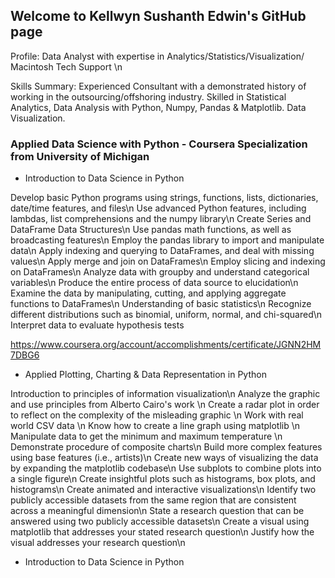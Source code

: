 ## Welcome to Kellwyn Sushanth Edwin's GitHub page

Profile: Data Analyst with expertise in Analytics/Statistics/Visualization/ Macintosh Tech Support \n

Skills Summary: Experienced Consultant with a demonstrated history of working in the outsourcing/offshoring industry. Skilled in Statistical Analytics, Data Analysis with Python, Numpy, Pandas & Matplotlib. Data Visualization.

### Applied Data Science with Python - Coursera Specialization from University of Michigan

- Introduction to Data Science in Python

Develop basic Python programs using strings, functions, lists, dictionaries, date/time features, and files\n
Use advanced Python features, including lambdas, list comprehensions and the numpy library\n
Create Series and DataFrame Data Structures\n
Use pandas math functions, as well as broadcasting features\n
Employ the pandas library to import and manipulate data\n
Apply indexing and querying to DataFrames, and deal with missing values\n
Apply merge and join on DataFrames\n
Employ slicing and indexing on DataFrames\n
Analyze data with groupby and understand categorical variables\n
Produce the entire process of data source to elucidation\n
Examine the data by manipulating, cutting, and applying aggregate functions to DataFrames\n
Understanding of basic statistics\n
Recognize different distributions such as binomial, uniform, normal, and chi-squared\n
Interpret data to evaluate hypothesis tests

https://www.coursera.org/account/accomplishments/certificate/JGNN2HM7DBG6

- Applied Plotting, Charting & Data Representation in Python

Introduction to principles of information visualization\n
Analyze the graphic and use principles from Alberto Cairo's work \n
Create a radar plot in order to reflect on the complexity of the misleading graphic \n
Work with real world CSV data \n
Know how to create a line graph using matplotlib \n
Manipulate data to get the minimum and maximum temperature \n
Demonstrate procedure of composite charts\n
Build more complex features using base features (i.e., artists)\n
Create new ways of visualizing the data by expanding the matplotlib codebase\n
Use subplots to combine plots into a single figure\n
Create insightful plots such as histograms, box plots, and histograms\n
Create animated and interactive visualizations\n
Identify two publicly accessible datasets from the same region that are consistent across a meaningful dimension\n
State a research question that can be answered using two publicly accessible datasets\n
Create a visual using matplotlib that addresses your stated research question\n
Justify how the visual addresses your research question\n

- Introduction to Data Science in Python
